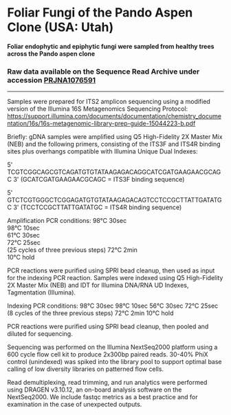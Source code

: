 # Foliar Fungi of the Pando Aspen Clone (USA: Utah)


**Foliar endophytic and epiphytic fungi were sampled from healthy trees across the Pando aspen clone**

### Raw data available on the Sequence Read Archive under accession [PRJNA1076591](https://www.ncbi.nlm.nih.gov/bioproject/PRJNA1076591)






___


Samples were prepared for ITS2 amplicon sequencing using a modified version of the Illumina 16S Metagenomics Sequencing Protocol: https://support.illumina.com/documents/documentation/chemistry_documentation/16s/16s-metagenomic-library-prep-guide-15044223-b.pdf

Briefly:
gDNA samples were amplified using Q5 High-Fidelity 2X Master Mix (NEB) and the following primers, consisting of the ITS3F and ITS4R binding sites plus overhangs compatible with Illumina Unique Dual Indexes:

5' TCGTCGGCAGCGTCAGATGTGTATAAGAGACAGGCATCGATGAAGAACGCAGC 3' (GCATCGATGAAGAACGCAGC = ITS3F binding sequence)

5' GTCTCGTGGGCTCGGAGATGTGTATAAGAGACAGTCCTCCGCTTATTGATATGC 3' (TCCTCCGCTTATTGATATGC = ITS4R binding sequence)

Amplification PCR conditions:
98°C	30sec	
98°C	10sec	
61°C	30sec	
72°C	25sec	
(25 cycles of three previous steps)
72°C	2min	
10°C	hold

PCR reactions were purified using SPRI bead cleanup, then used as input for the indexing PCR reaction. Samples were indexed using Q5 High-Fidelity 2X Master Mix (NEB) and IDT for Illumina DNA/RNA UD Indexes, Tagmentation (Illumina).

Indexing PCR conditions:
98°C	30sec
98°C	10sec
56°C	30sec
72°C	25sec
(8 cycles of the three previous steps)
72°C	2min
10°C	hold

PCR reactions were purified using SPRI bead cleanup, then pooled and diluted for sequencing.

Sequencing was performed on the Illumina NextSeq2000 platform using a 600 cycle flow cell kit to produce 2x300bp paired reads. 30-40% PhiX control (unindexed) was spiked into the library pool to support optimal base calling of low diversity libraries on patterned flow cells.

Read demultiplexing, read trimming, and run analytics were performed using DRAGEN v3.10.12, an on-board analysis software on the NextSeq2000. We include fastqc metrics as a best practice and for examination in the case of unexpected outputs.

